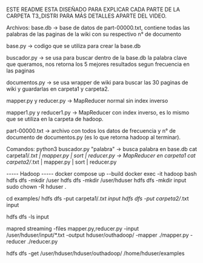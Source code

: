 ESTE README ESTA DISEÑADO PARA EXPLICAR CADA PARTE DE LA CARPETA T3_DISTRI PARA MÁS DETALLES APARTE DEL VIDEO.

Archivos:
base.db -> base de datos de part-00000.txt, contiene todas las palabras de las paginas de la wiki con su respectivo n° de documento


base.py -> codigo que se utiliza para crear la base.db

buscador.py -> se usa para buscar dentro de la base.db la palabra clave que queramos, nos retorna los 5 mejores resultados segun frecuencia en las paginas

documentos.py -> se usa wrapper de wiki para buscar las 30 paginas de wiki y guardarlas en carpeta1 y carpeta2.

mapper.py y reducer.py -> MapReducer normal sin index inverso

mapper1.py y reducer1.py -> MapReducer con index inverso, es lo mismo que se utiliza en la carpeta de hadoop.

part-00000.txt -> archivo con todos los datos de frecuencia y n° de documento de documentos.py (es lo que retorna hadoop al terminar).



Comandos:
python3 buscador.py "palabra" -> busca palabra en base.db
cat carpeta1/*.txt | mapper.py | sort | reducer.py -> MapReducer en carpeta1
cat carpeta2/*.txt | mapper.py | sort | reducer.py

----- Hadoop -----
docker compose up --build
docker exec -it hadoop bash
hdfs dfs -mkdir /user
hdfs dfs -mkdir /user/hduser
hdfs dfs -mkdir input
sudo chown -R hduser .

cd examples/
hdfs dfs -put carpeta1/*.txt input
hdfs dfs -put carpeta2/*.txt input

hdfs dfs -ls input

mapred streaming -files mapper.py,reducer.py -input /user/hduser/input/*.txt -output hduser/outhadoop/ -mapper ./mapper.py -reducer ./reducer.py

hdfs dfs -get /user/hduser/hduser/outhadoop/ /home/hduser/examples

